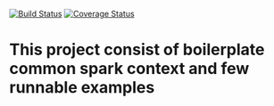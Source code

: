 [![Build Status](https://travis-ci.org/aslepakurov/common-spark-template.svg?branch=master)](https://travis-ci.org/aslepakurov/common-spark-template) [![Coverage Status](https://coveralls.io/repos/github/aslepakurov/common-spark-template/badge.svg?branch=master)](https://coveralls.io/github/aslepakurov/common-spark-template?branch=master)
# This project consist of boilerplate common spark context and few runnable examples

